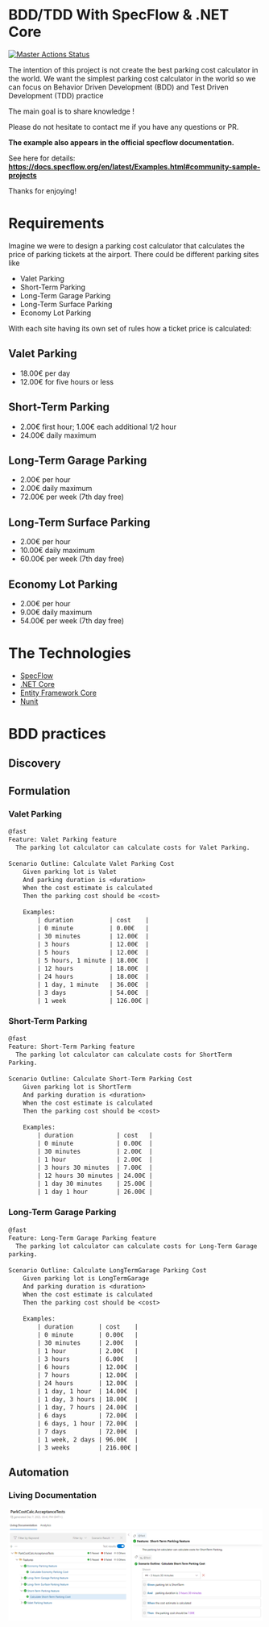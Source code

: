 # BDD/TDD With SpecFlow & .NET Core

[![Master Actions Status](https://github.com/tawfiknouri/BDD-TDD_ParkingCostCalculator_SpecFlow/workflows/commit-and-acceptance-stages/badge.svg)](https://github.com/tawfiknouri/BDD-TDD_ParkingCostCalculator_SpecFlow/actions)

The intention of this project is not create the best parking cost calculator in the world.
We want the simplest parking cost calculator in the world so we can focus on Behavior Driven Development (BDD) and Test Driven Development (TDD) practice

The main goal is to share knowledge !

Please do not hesitate to contact me if you have any questions or PR.


**The example also appears in the official specflow documentation.**

See here for details: **https://docs.specflow.org/en/latest/Examples.html#community-sample-projects**


Thanks for enjoying!


# Requirements

Imagine we were to design a parking cost calculator that calculates the price of parking tickets at the airport. There could be different parking sites like

* Valet Parking
* Short-Term Parking
* Long-Term Garage Parking
* Long-Term Surface Parking
* Economy Lot Parking

With each site having its own set of rules how a ticket price is calculated:
## Valet Parking
- 18.00€ per day
- 12.00€ for five hours or less
## Short-Term Parking
- 2.00€ first hour; 1.00€ each additional 1/2 hour
- 24.00€ daily maximum
## Long-Term Garage Parking
- 2.00€ per hour
- 2.00€ daily maximum
- 72.00€ per week (7th day free)
## Long-Term Surface Parking
- 2.00€ per hour
- 10.00€ daily maximum
- 60.00€ per week (7th day free)
## Economy Lot Parking
- 2.00€ per hour
- 9.00€ daily maximum
- 54.00€ per week (7th day free)

# The Technologies
* [SpecFlow](https://specflow.org/)
* [.NET Core](https://dotnet.microsoft.com/download)
* [Entity Framework Core](https://docs.microsoft.com/en-us/ef/core)
* [Nunit](https://nunit.org/)
  

# BDD practices
## Discovery
## Formulation

### Valet Parking

``` gherkin
@fast
Feature: Valet Parking feature
  The parking lot calculator can calculate costs for Valet Parking.

Scenario Outline: Calculate Valet Parking Cost
	Given parking lot is Valet
	And parking duration is <duration>
	When the cost estimate is calculated
	Then the parking cost should be <cost>

	Examples:
		| duration          | cost    |
		| 0 minute          | 0.00€   |
		| 30 minutes        | 12.00€  |
		| 3 hours           | 12.00€  |
		| 5 hours           | 12.00€  |
		| 5 hours, 1 minute | 18.00€  |
		| 12 hours          | 18.00€  |
		| 24 hours          | 18.00€  |
		| 1 day, 1 minute   | 36.00€  |
		| 3 days            | 54.00€  |
		| 1 week            | 126.00€ |
```

### Short-Term Parking

``` gherkin
@fast
Feature: Short-Term Parking feature
  The parking lot calculator can calculate costs for ShortTerm Parking.

Scenario Outline: Calculate Short-Term Parking Cost
	Given parking lot is ShortTerm
	And parking duration is <duration>
	When the cost estimate is calculated
	Then the parking cost should be <cost>

	Examples:
		| duration            | cost   |
		| 0 minute            | 0.00€  |
		| 30 minutes          | 2.00€  |
		| 1 hour              | 2.00€  |
		| 3 hours 30 minutes  | 7.00€  |
		| 12 hours 30 minutes | 24.00€ |
		| 1 day 30 minutes    | 25.00€ |
		| 1 day 1 hour        | 26.00€ |
```

### Long-Term Garage Parking

``` gherkin
@fast
Feature: Long-Term Garage Parking feature
  The parking lot calculator can calculate costs for Long-Term Garage parking.

Scenario Outline: Calculate LongTermGarage Parking Cost
	Given parking lot is LongTermGarage
	And parking duration is <duration>
	When the cost estimate is calculated
	Then the parking cost should be <cost>

	Examples:
		| duration       | cost    |
		| 0 minute       | 0.00€   |
		| 30 minutes     | 2.00€   |
		| 1 hour         | 2.00€   |
		| 3 hours        | 6.00€   |
		| 6 hours        | 12.00€  |
		| 7 hours        | 12.00€  |
		| 24 hours       | 12.00€  |
		| 1 day, 1 hour  | 14.00€  |
		| 1 day, 3 hours | 18.00€  |
		| 1 day, 7 hours | 24.00€  |
		| 6 days         | 72.00€  |
		| 6 days, 1 hour | 72.00€  |
		| 7 days         | 72.00€  |
		| 1 week, 2 days | 96.00€  |
		| 3 weeks        | 216.00€ |
```


## Automation

### Living Documentation

![alt text](./docs/Images/Living_Documentation.png "Living Documentation")
